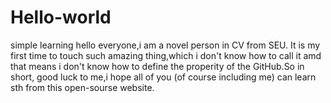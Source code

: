 # Hello-world
simple learning
hello everyone,i am a novel person in CV from SEU. It is my first time to touch such amazing thing,which i don't know how to call it amd that means i don't know how to define the properity of the GitHub.So in short, good luck to me,i hope all of you (of course including me) can learn sth from this open-sourse website.
